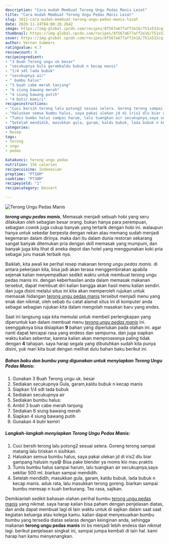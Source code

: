 ```yaml
---
description: "Cara mudah Membuat Terong Ungu Pedas Manis Lezat"
title: "Cara mudah Membuat Terong Ungu Pedas Manis Lezat"
slug: 1812-cara-mudah-membuat-terong-ungu-pedas-manis-lezat
date: 2020-11-24T04:08:20.264Z
image: https://img-global.cpcdn.com/recipes/8f567a677aff2e16/751x532cq70/terong-ungu-pedas-manis-foto-resep-utama.jpg
thumbnail: https://img-global.cpcdn.com/recipes/8f567a677aff2e16/751x532cq70/terong-ungu-pedas-manis-foto-resep-utama.jpg
cover: https://img-global.cpcdn.com/recipes/8f567a677aff2e16/751x532cq70/terong-ungu-pedas-manis-foto-resep-utama.jpg
author: Vernon Summers
ratingvalue: 4.7
reviewcount: 9
recipeingredient:
- "3 Buah Terong ungu uk besar"
- "secukupnya Gula garamkaldu bubuk n kecap manis"
- "1/4 sdt lada bubuk"
- "secukupnya air"
- " bumbu halus"
- "3 buah cabe merah tanjung"
- "6 siung bawang merah"
- "4 siung bawang putih"
- "4 butir kemiri"
recipeinstructions:
- "Cuci bersih terong lalu potong2 sesuai selera. Goreng terong sampai matang lalu tiriskan n sisihkan."
- "Haluskan semua bumbu halus, saya pakai ulekan jd di iris2 dlu biar gampang halusin nya😄 Bisa pake blender ya moms klo mau praktis"
- "Tumis bumbu halus sampai harum, lalu tuangkan air secukupnya,saya sekitar 500 ml. biarkan sampai mendidih."
- "Setelah mendidih, masukkan gula, garam, kaldu bubuk, lada bubuk n kecap manis. aduk rata, lalu masukkan terong goreng. biarkan sampai bumbu meresap n kuah berkurang. Tes rasa, sajikan."
categories:
- Resep
tags:
- terong
- ungu
- pedas

katakunci: terong ungu pedas 
nutrition: 156 calories
recipecuisine: Indonesian
preptime: "PT16M"
cooktime: "PT30M"
recipeyield: "1"
recipecategory: Dessert

---
```



![Terong Ungu Pedas Manis](https://img-global.cpcdn.com/recipes/8f567a677aff2e16/751x532cq70/terong-ungu-pedas-manis-foto-resep-utama.jpg)

<b><i>terong ungu pedas manis</i></b>, Memasak menjadi sebuah hobi yang seru dilakukan oleh sebagian besar orang. bukan hanya para perempuan, sebagian cowok juga cukup banyak yang tertarik dengan hobi ini. walaupun hanya untuk sekedar berpesta dengan rekan atau memang sudah menjadi kegemaran dalam dirinya. maka dari itu dalam dunia restoran sekarang sangat banyak ditemukan pria dengan skill memasak yang mumpuni, dan banyak juga kita lihat di aneka depot dan hotel yang menggunakan koki pria sebagai juru masak terbaik nya.



Baiklah, kita awali ke perihal resep makanan <i>terong ungu pedas manis</i>. di antara pekerjaan kita, bisa jadi akan terasa menggembirakan apabila sejenak kalian menyempatkan sedikit waktu untuk membuat terong ungu pedas manis ini. dengan keberhasilan anda dalam memasak makanan tersebut, dapat membuat diri kalian bangga akan hasil menu kalian sendiri. dan juga disini melalui situs ini kita akan memperoleh rujukan untuk memasak hidangan <u>terong ungu pedas manis</u> tersebut menjadi menu yang enak dan nikmat, oleh sebab itu catat alamat situs ini di komputer anda sebagai sebagian rujukan kita dalam mengolah masakan baru yang endes.


Saat ini langsung saja kita memulai untuk membeli perlengkapan yang diperuntuk kan dalam membuat menu <u><i>terong ungu pedas manis</i></u> ini. seenggaknya bisa disiapkan <b>9</b> bahan yang diperlukan pada olahan ini. agar nanti dapat tercapai rasa yang endess dan sempurna. dan juga siapkan waktu kalian sebentar, karena kalian akan memprosesnya paling tidak dengan <b>4</b> tahapan. saya harap segala yang dibutuhkan sudah kita punya disini, yuk mari kita buat dengan melihat dulu bahan baku berikut ini.

<!--inarticleads1-->

##### Bahan baku dan bumbu yang digunakan untuk menyiapkan Terong Ungu Pedas Manis:

1. Gunakan 3 Buah Terong ungu uk. besar
1. Sediakan secukupnya Gula, garam,kaldu bubuk n kecap manis
1. Siapkan 1/4 sdt lada bubuk
1. Sediakan secukupnya air
1. Sediakan  bumbu halus:
1. Ambil 3 buah cabe merah tanjung
1. Sediakan 6 siung bawang merah
1. Siapkan 4 siung bawang putih
1. Gunakan 4 butir kemiri




<!--inarticleads2-->

##### Langkah-langkah menyiapkan Terong Ungu Pedas Manis:

1. Cuci bersih terong lalu potong2 sesuai selera. Goreng terong sampai matang lalu tiriskan n sisihkan.
1. Haluskan semua bumbu halus, saya pakai ulekan jd di iris2 dlu biar gampang halusin nya😄 Bisa pake blender ya moms klo mau praktis
1. Tumis bumbu halus sampai harum, lalu tuangkan air secukupnya,saya sekitar 500 ml. biarkan sampai mendidih.
1. Setelah mendidih, masukkan gula, garam, kaldu bubuk, lada bubuk n kecap manis. aduk rata, lalu masukkan terong goreng. biarkan sampai bumbu meresap n kuah berkurang. Tes rasa, sajikan.




Demikianlah sedikit bahasan olahan perihal bumbu <u>terong ungu pedas manis</u> yang nikmat. saya harap kalian bisa paham dengan penjelasan diatas, dan anda dapat membuat lagi di lain waktu untuk di sajikan dalam saat saat kegiatan keluarga atau kolega kamu. kalian dapat menyesuaikan bumbu bumbu yang tersedia diatas selaras dengan keinginan anda, sehingga makanan <b>terong ungu pedas manis</b> ini bs menjadi lebih endess dan nikmat lagi. berikut penjelasan singkat ini, sampai jumpa kembali di lain hal. kami harap hari kamu menyenangkan.
